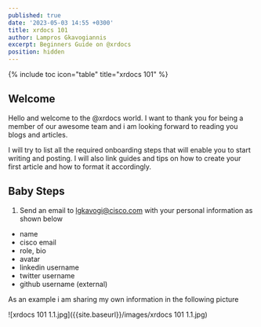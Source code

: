 ```yaml
---
published: true
date: '2023-05-03 14:55 +0300'
title: xrdocs 101
author: Lampros Gkavogiannis
excerpt: Beginners Guide on @xrdocs
position: hidden
---
```

{% include toc icon="table" title="xrdocs 101" %}

## Welcome

Hello and welcome to the @xrdocs world. I want to thank you for being a member of our awesome team and i am looking forward to reading you blogs and articles. 

I will try to list all the required onboarding steps that will enable you to start writing and posting. I will also link guides and tips on how to create your first article and how to format it accordingly.  

## Baby Steps

1. Send an email to lgkavogi@cisco.com with your personal information as shown below
- name
- cisco email
- role, bio
- avatar
- linkedin username
- twitter username
- github username (external)

As an example i am sharing my own information in the following picture

![xrdocs 101 1.1.jpg]({{site.baseurl}}/images/xrdocs 101 1.1.jpg)

